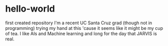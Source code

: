 # hello-world
first created repository
I'm a recent UC Santa Cruz grad (though not in programming) trying my hand at this 
'cause it seems like it might be my cup of tea. I like AIs and Machine learning and 
long for the day that JARVIS is real. 
